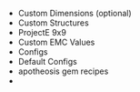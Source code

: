 * Custom Dimensions (optional)
* Custom Structures
* ProjectE 9x9
* Custom EMC Values
* Configs
* Default Configs
* apotheosis gem recipes
* 